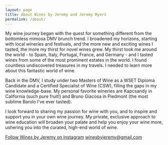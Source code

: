 ```yaml
---
layout: page
title: About Wines by Jeremy and Jeremy Myers
permalink: /about/
---
```


My wine journey began with the quest for something different from the bottomless mimosa DMV brunch trend. I broadened my horizons, starting with local wineries and festivals, and the more new and exciting wines I tasted, the more my thirst for novel wines grew. My thirst took me around the world - to Spain, Italy, Portugal, France, and Germany - and I tasted wines from some of the most prominent estates in the world. I found countless undiscovered treasures in my travels. I needed to learn more about this fantastic world of wine.

Back in the DMV, I study under two Masters of Wine as a WSET Diploma Candidate and a Certified Specialist of Wine (CSW), filling the gaps in my wine knowledge-base. My personal favorite wineries are Kapcsandy in California (such pure fruit!) and Bruno Giacosa in Piedmont (the most sublime Barolo I've ever tasted).

I look forward to sharing my passion for wine with you, and to inspire and support you in your own wine journey. My private, exclusive approach to wine education will broaden your palate and help you enjoy your wine more, ushering you into the curated, high-end world of wine.

[Follow Wines by Jeremy on Instagram](https://www.instagram.com/winesbyjeremy/ "Wines By Jeremy on Instagram")
<winesbyjeremy@gmail.com>
